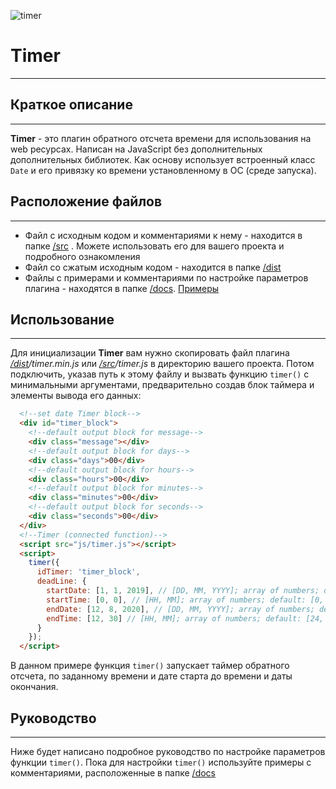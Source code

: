 ![timer](https://user-images.githubusercontent.com/38295556/53374997-5193ee80-395a-11e9-929b-de1603b70123.png)
# Timer
---
## Краткое описание
---
**Timer** - это плагин обратного отсчета времени для использования на web ресурсах. Написан на JavaScript без дополнительных дополнительных библиотек. Как основу использует встроенный класс `Date` и его привязку ко времени установленному в ОС (среде запуска).
## Расположение файлов
---
* Файл с исходным кодом и комментариями к нему - находится в папке [/src](https://github.com/Kassaila/timer/tree/master/src) . Можете использовать его для вашего проекта и подробного ознакомления
* Файл со сжатым исходным кодом - находится в папке [/dist](https://github.com/Kassaila/timer/tree/master/dist)
* Файлы с примерами и комментариями по настройке параметров плагина - находятся в папке [/docs](https://github.com/Kassaila/timer/tree/master/docs). [Примеры](https://kassaila.github.io/timer/)
## Использование
---
Для инициализации **Timer** вам нужно скопировать файл плагина *[/dist](https://github.com/Kassaila/timer/tree/master/dist)/timer.min.js* или *[/src](https://github.com/Kassaila/timer/tree/master/src)/timer.js* в директорию вашего проекта.
Потом подключить, указав путь к этому файлу и вызвать функцию `timer()` с минимальными аргументами, предварительно создав блок таймера и элементы вывода его данных:
```html
  <!--set date Timer block-->
  <div id="timer_block">
    <!--default output block for message-->
    <div class="message"></div>
    <!--default output block for days-->
    <div class="days">00</div>
    <!--default output block for hours-->
    <div class="hours">00</div>
    <!--default output block for minutes-->
    <div class="minutes">00</div>
    <!--default output block for seconds-->
    <div class="seconds">00</div>
  </div>
  <!--Timer (connected function)-->
  <script src="js/timer.js"></script>
  <script>
    timer({
      idTimer: 'timer_block',
      deadLine: {
        startDate: [1, 1, 2019], // [DD, MM, YYYY]; array of numbers; default: current date
        startTime: [0, 0], // [HH, MM]; array of numbers; default: [0, 0]
        endDate: [12, 8, 2020], // [DD, MM, YYYY]; array of numbers; default: current date
        endTime: [12, 30] // [HH, MM]; array of numbers; default: [24, 0]
      }
    });
  </script>
```
В данном примере функция `timer()` запускает таймер обратного отсчета, по заданному времени и дате старта до времени и даты окончания.
## Руководство
---
Ниже будет написано подробное руководство по настройке параметров функции `timer()`.
Пока для настройки `timer()` используйте примеры с комментариями, расположенные в папке [/docs](https://github.com/Kassaila/timer/tree/master/docs)